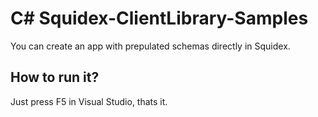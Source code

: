 # C# Squidex-ClientLibrary-Samples

You can create an app with prepulated schemas directly in Squidex.

## How to run it?

Just press F5 in Visual Studio, thats it.
